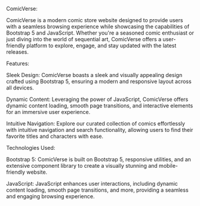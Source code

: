 


ComicVerse:

ComicVerse is a modern comic store website designed to provide users with a seamless browsing experience while showcasing the capabilities of Bootstrap 5 and JavaScript. Whether you're a seasoned comic enthusiast or just diving into the world of sequential art, ComicVerse offers a user-friendly platform to explore, engage, and stay updated with the latest releases.

Features:

Sleek Design: ComicVerse boasts a sleek and visually appealing design crafted using Bootstrap 5, ensuring a modern and responsive layout across all devices.

Dynamic Content: Leveraging the power of JavaScript, ComicVerse offers dynamic content loading, smooth page transitions, and interactive elements for an immersive user experience.

Intuitive Navigation: Explore our curated collection of comics effortlessly with intuitive navigation and search functionality, allowing users to find their favorite titles and characters with ease.


Technologies Used:

Bootstrap 5: ComicVerse is built on Bootstrap 5, responsive utilities, and an extensive component library to create a visually stunning and mobile-friendly website.

JavaScript: JavaScript enhances user interactions, including dynamic content loading, smooth page transitions, and more, providing a seamless and engaging browsing experience.
